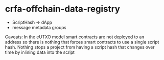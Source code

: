 # crfa-offchain-data-registry

- ScriptHash -> dApp
- message metadata groups


Caveats:
In the eUTXO model smart contracts are not deployed
to an address so there is nothing that forces smart contracts
to use a single script hash.
Nothing stops a project from having a script hash that changes over time by inlining data into the script
